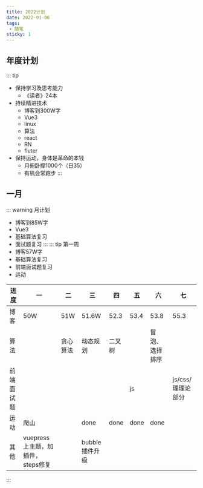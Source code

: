 ```yaml
---
title: 2022计划
date: 2022-01-06
tags:
 - 随笔
sticky: 1
---
```

## 年度计划
::: tip
* 保持学习及思考能力
    * 《读者》24本
* 持续精进技术
    * 博客到300W字
    * Vue3
    * linux
    * 算法
    * react
    * RN
    * fluter
* 保持运动，身体是革命的本钱
    * 月俯卧撑1000个（日35）
    * 有机会常跑步
:::
## 一月
::: warning 月计划
* 博客到85W字
* Vue3
* 基础算法复习
* 面试题复习
:::
::: tip 第一周
* 博客57W字
* 基础算法复习
* 前端面试题复习
* 运动

|进度|一|二|三|四|五|六|七|
|---|---|---|---|---|---|---|---|
|博客|50W|51W|51.6W|52.3|53.4|53.8|55.3|
|算法||贪心算法|动态规划|二叉树||冒泡、选择排序||
|前端面试题|||||js||js/css/理理论部分|
|运动|爬山||done|done|done|done|
|其他|vuepress上主题，加插件，steps修复||bubble插件升级||||
:::